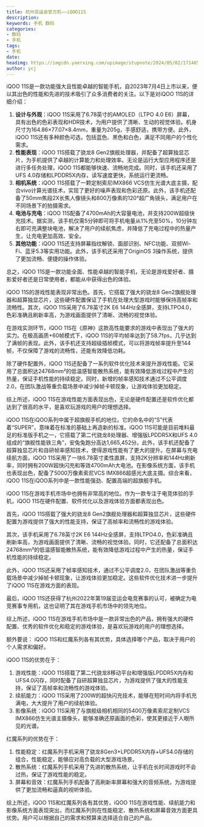 ```yaml
---
title: 杭州亚运会官方机——iQOO11S
description: 
keywords: 手机 数码
categories: 
- 数码
- 手机
tags:
- 手机
date: 
headimg: https://imgcdn.yaerxing.com/upimage/stupnote/2024/05/02/1714658675_18475581_2016.jpg
author: ycj
---
```

iQOO 11S是一款功能强大且性能卓越的智能手机，自2023年7月4日上市以来，便以其出色的性能和先进的技术吸引了众多消费者的关注。以下是对iQOO 11S的详细介绍：

1. **设计与外观**：iQOO 11S采用了6.78英寸的AMOLED（LTPO 4.0 E6）屏幕，具有出色的色彩表现和HDR技术，为用户提供了清晰、生动的视觉体验。机身尺寸为164.86×77.07×8.4mm，重量为205g，手感舒适，携带方便。此外，iQOO 11S还有多种颜色可选，包括蓝色、黑色和白色，满足不同用户的个性化需求。
2. **性能表现**：iQOO 11S搭载了骁龙8 Gen2旗舰处理器，并配备了超算独显芯片，为手机提供了卓越的计算能力和处理效率。无论是运行大型应用程序还是进行多任务处理，iQOO 11S都能够快速、流畅地完成。同时，该手机还采用了UFS 4.0存储和LPDDR5X内存，读写速度更快，系统运行更流畅。
3. **相机系统**：iQOO 11S搭载了一颗定制索尼IMX866 VCS仿生光谱大底主摄，配合vivo计算光谱技术，实现了更好的噪声表现和色彩还原。此外，该手机还配备了50mm焦段2X长焦人像镜头和800万像素的120°超广角镜头，满足用户在不同场景下的拍摄需求。
4. **电池与充电**：iQOO 11S配备了4700mAh的大容量电池，并支持200W超级快充技术。据实测，该手机仅需5分钟即可将手机电量从1%充至50%，10分钟左右即可充满整块电池，解决了用户的续航焦虑，并降低了充电过程中的热量产生，让充电更加高效、安全。
5. **其他功能**：iQOO 11S还支持屏幕指纹解锁、面部识别、NFC功能、双频Wi-Fi、蓝牙5.3等实用功能。此外，该手机还采用了OriginOS 3操作系统，提供了更加流畅、便捷的操作体验。

总之，iQOO 11S是一款功能全面、性能卓越的智能手机，无论是游戏爱好者、摄影爱好者还是日常使用者，都能从中获得出色的体验。

iQOO 11S的游戏性能表现非常出色。首先，它搭载了强大的骁龙8 Gen2旗舰处理器和超算独显芯片，这些硬件配置保证了手机在处理大型游戏时能够保持高帧率和流畅性。其次，iQOO 11S采用了6.78英寸2K E6 144Hz全感屏，支持LTPO4.0，色彩准确且刷新率高，为游戏画面提供了清晰、流畅的视觉体验。

在游戏实测环节，iQOO 11S在《原神》这款高性能要求的游戏中表现出了强大的实力。在极高画质+60帧模式下，iQOO 11S的平均帧率达到了58.7fps，几乎达到了满帧的表现。此外，该手机还支持超级插帧模式，可以将游戏帧率提升至144帧，不仅保障了游戏的流畅性，还能有效降低功耗。

除了硬件配置外，iQOO 11S还配备了一系列软件优化技术来提升游戏性能。它采用了总面积达24768mm²的低温感智能散热系统，能有效降低游戏过程中产生的热量，保证手机性能的持续稳定。同时，新增的帧率感知技术通过不公平调度2.0，在团队激战等重负载场景中减少掉帧卡顿现象，让游戏体验更加稳定。

综上所述，iQOO 11S在游戏性能方面表现出色，无论是硬件配置还是软件优化都达到了很高的水平，是喜欢玩游戏的用户的理想选择。

iQOO 11S在iQOO系列中属于超旗舰手机的地位。它的命名中的“S”代表着“SUPER”，意味着在标准的基础上再造新的标准。iQOO 11S可能是目前堆料最足的标准版手机之一，它搭载了第二代骁龙8处理器、增强版LPDDR5X和UFS 4.0组成的“旗舰性能铁三角”，安兔兔跑分高达1,665,452分。此外，该手机还配备了超算独显芯片和自研帧率感知技术，使得游戏性能有了更大的提升。在屏幕与充电续航方面，iQOO 11S采用了一块6.78英寸柔性直屏，支持2K分辨率和144Hz刷新率，同时拥有200W超快闪充和等效4700mAh大电池。在影像系统方面，该手机也表现出色，配备了5000万像素索尼VCS IMX866超感光大底主摄。综合来看，iQOO 11S在iQOO系列中是一款性能强劲、配置高端的超旗舰手机。

iQOO 11S在游戏手机市场中也拥有非常高的地位。作为一款专注于电竞体验的手机，iQOO 11S在硬件配置、软件优化以及游戏体验方面都表现出色。

首先，iQOO 11S搭载了强大的骁龙8 Gen2旗舰处理器和超算独显芯片，这些硬件配置为游戏提供了强大的性能支持，保证了高帧率和流畅性的游戏体验。

其次，该手机采用了6.78英寸2K E6 144Hz全感屏，支持LTPO4.0，色彩准确且刷新率高，为游戏画面提供了清晰、流畅的视觉体验。同时，它还配备了总面积达24768mm²的低温感智能散热系统，能有效降低游戏过程中产生的热量，保证手机性能的持续稳定。

此外，iQOO 11S还采用了帧率感知技术，通过不公平调度2.0，在团队激战等重负载场景中减少掉帧卡顿现象，让游戏体验更加稳定。这些软件优化技术进一步提升了iQOO 11S在游戏方面的表现。

最后，iQOO 11S还获得了杭州2022年第19届亚运会电竞赛事的认可，被确定为电竞赛事专用机，这也证明了其在游戏手机市场中的领先地位。

综上所述，iQOO 11S在游戏手机市场中是一款非常出色的产品，拥有强大的硬件配置、优秀的软件优化和稳定的游戏体验，是喜欢玩游戏的用户的理想选择。








额外要说：
iQOO 11S和红魔系列各有其优势，具体选择哪个产品，取决于用户的个人需求和偏好。

iQOO 11S的优势在于：

1. 游戏性能：iQOO 11S搭载了第二代骁龙8移动平台和增强版LPDDR5X内存和UFS4.0闪存，同时配备了自研超算独显芯片，为游戏提供了强大的性能支持，保证了高帧率和流畅性的游戏体验。
2. 续航能力：iQOO 11S采用了200W的超快闪充技术，能够在短时间内将手机充满电，大大提升了用户的续航体验。
3. 影像系统：iQOO 11S采用了与旗舰级相机相同的5400万像素索尼定制VCS IMX866仿生光谱主摄像头，能够准确还原画面的色彩，使其更接近于人眼所见的光谱。

红魔系列的优势在于：

1. 性能稳定：红魔系列手机采用了骁龙8Gen3+LPDDR5X内存+UFS4.0存储的组合，性能稳定，能够应对高负载的大型游戏场景。
2. 散热系统：红魔系列手机采用了先进的散热系统，让手机在长时间游戏时不会过热，保证了游戏性能的稳定。
3. 屏幕和音效：红魔系列手机配备了高刷新率屏幕和强大的音频系统，为游戏提供了更加流畅和逼真的视听体验。

综上所述，iQOO 11S和红魔系列各有其优势，iQOO 11S在游戏性能、续航能力和影像系统方面表现突出，而红魔系列则在性能稳定、散热系统和屏幕音效方面更具优势。用户可以根据自己的需求和预算来选择适合自己的产品。
